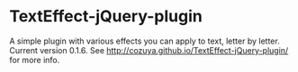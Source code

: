 TextEffect-jQuery-plugin
========================

A simple plugin with various effects you can apply to text, letter by letter. Current version 0.1.6. See http://cozuya.github.io/TextEffect-jQuery-plugin/ for more info.
